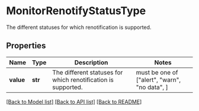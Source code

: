 # MonitorRenotifyStatusType

The different statuses for which renotification is supported.

## Properties
Name | Type | Description | Notes
------------ | ------------- | ------------- | -------------
**value** | **str** | The different statuses for which renotification is supported. |  must be one of ["alert", "warn", "no data", ]

[[Back to Model list]](README.md#documentation-for-models) [[Back to API list]](README.md#documentation-for-api-endpoints) [[Back to README]](README.md)


